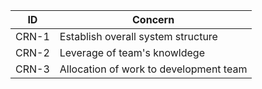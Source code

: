 | ID    | Concern                            |
| ----- | ---------------------------------- |
| CRN-1 | Establish overall system structure |
| CRN-2 | Leverage of team's knowldege       |
| CRN-3 | Allocation of work to development team |

